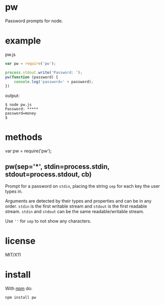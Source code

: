 pw
==

Password prompts for node.

example
=======

pw.js

``` js
var pw = require('pw');

process.stdout.write('Password: ');
pw(function (password) {
    console.log('password=' + password);
})
```

output:

```
$ node pw.js
Password: *****
password=money
$
```

methods
=======

var pw = require('pw');

pw(sep='*', stdin=process.stdin, stdout=process.stdout, cb)
---------------

Prompt for a password on `stdin`, placing the string `sep` for each key the
user types in.

Arguments are detected by their types and properties and can be in any order.
`stdin` is the first writable stream and `stdout` is the first readable stream.
`stdin` and `stdout` can be the same readable/writable stream.

Use `''` for `sep` to not show any characters.

license
=======

MIT/X11

install
=======

With [npm](http://npmjs.org) do:

    npm install pw
